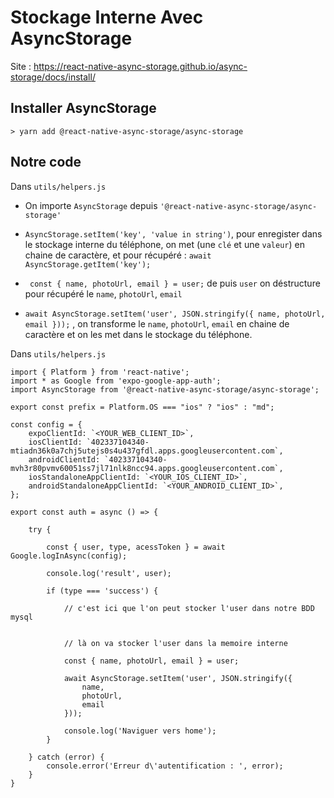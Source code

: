 # Stockage Interne Avec AsyncStorage

Site : https://react-native-async-storage.github.io/async-storage/docs/install/

## Installer AsyncStorage

    > yarn add @react-native-async-storage/async-storage

## Notre code

Dans `utils/helpers.js`

- On importe `AsyncStorage` depuis `'@react-native-async-storage/async-storage'`

- `AsyncStorage.setItem('key', 'value in string')`, pour enregister dans le stockage interne du téléphone, on met (une `clé` et une `valeur`) en chaine de caractère, et pour récupéré : `await AsyncStorage.getItem('key');`

- ` const { name, photoUrl, email } = user;`  de puis `user` on déstructure pour récupéré le `name`, `photoUrl`, `email`

- `await AsyncStorage.setItem('user', JSON.stringify({ name, photoUrl, email }));` ,  on transforme le `name`, `photoUrl`, `email` en chaine de caractère et on les met dans le stockage du téléphone.

Dans `utils/helpers.js`

    import { Platform } from 'react-native';
    import * as Google from 'expo-google-app-auth';
    import AsyncStorage from '@react-native-async-storage/async-storage';

    export const prefix = Platform.OS === "ios" ? "ios" : "md";

    const config = {
        expoClientId: `<YOUR_WEB_CLIENT_ID>`,
        iosClientId: `402337104340-mtiadn36k0a7chj5utejs0s4u437gfdl.apps.googleusercontent.com`,
        androidClientId: `402337104340-mvh3r80pvmv60051ss7jl71nlk8ncc94.apps.googleusercontent.com`,
        iosStandaloneAppClientId: `<YOUR_IOS_CLIENT_ID>`,
        androidStandaloneAppClientId: `<YOUR_ANDROID_CLIENT_ID>`,
    };

    export const auth = async () => {

        try {
            
            const { user, type, acessToken } = await Google.logInAsync(config);

            console.log('result', user);

            if (type === 'success') {
                
                // c'est ici que l'on peut stocker l'user dans notre BDD mysql


                // là on va stocker l'user dans la memoire interne

                const { name, photoUrl, email } = user;

                await AsyncStorage.setItem('user', JSON.stringify({
                    name,
                    photoUrl,
                    email
                }));

                console.log('Naviguer vers home');
            }

        } catch (error) {
            console.error('Erreur d\'autentification : ', error);
        }
    }